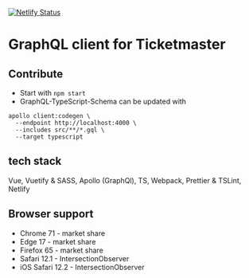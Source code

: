 [![Netlify Status](https://api.netlify.com/api/v1/badges/ec00f4bb-decc-4242-a79a-9cc4c51054b9/deploy-status)](https://app.netlify.com/sites/eventvuel/deploys)

# GraphQL client for Ticketmaster

## Contribute

- Start with `npm start`
- GraphQL-TypeScript-Schema can be updated with

```
apollo client:codegen \
  --endpoint http://localhost:4000 \
  --includes src/**/*.gql \
  --target typescript
```

## tech stack

Vue, Vuetify & SASS, Apollo (GraphQl), TS, Webpack, Prettier & TSLint, Netlify

## Browser support

- Chrome 71 - market share
- Edge 17 - market share
- Firefox 65 - market share
- Safari 12.1 - IntersectionObserver
- iOS Safari 12.2 - IntersectionObserver
